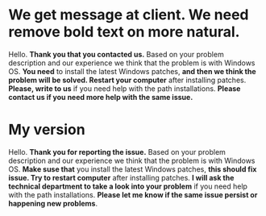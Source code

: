 # We get message at client. We need remove bold text on more natural.

Hello. **Thank you that you contacted us.** Based on your problem description and our experience we think that the problem is with Windows OS. **You need** to install the latest Windows patches, **and then we think the problem will be solved. Restart your computer** after installing patches. **Please, write to us** if you need help with the path installations. **Please contact us if you need more help with the same issue.**

# My version

Hello. **Thank you for reporting the issue.** Based on your problem description and our experience we think that the problem is with Windows OS. **Make suse that** you install the latest Windows patches, **this should fix issue. Try to restart computer** after installing patches. **I will ask the technical department to take a look into your problem** if you need help with the path installations. **Please let me know if the same issue persist or happening new problems**.
